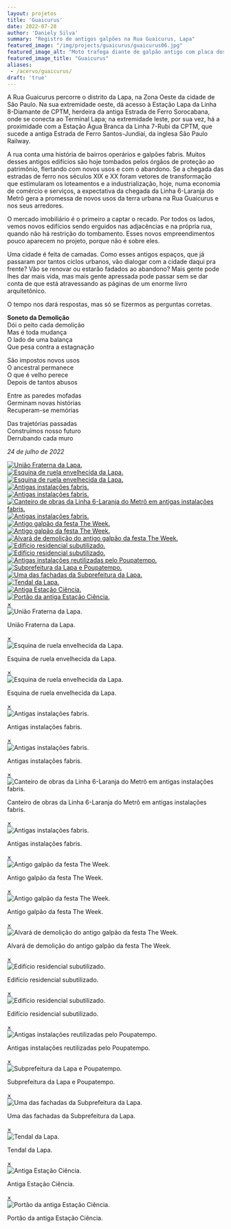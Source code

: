 ```yaml
---
layout: projetos
title: 'Guaicurus'
date: 2022-07-28
author: 'Daniely Silva'
summary: "Registro de antigos galpões na Rua Guaicurus, Lapa"
featured_image: "/img/projects/guaicurus/guaicurus06.jpg"
featured_image_alt: "Moto trafega diante de galpão antigo com placa dos Correios"
featured_image_title: "Guaicurus"
aliases:
 - /acervo/guaicurus/
draft: 'true'
---
```


A Rua Guaicurus percorre o distrito da Lapa, na Zona Oeste da cidade de São Paulo. Na sua extremidade oeste, dá acesso à Estação Lapa da Linha 8-Diamante de CPTM, herdeira da antiga Estrada de Ferro Sorocabana, onde se conecta ao Terminal Lapa; na extremidade leste, por sua vez, há a proximidade com a Estação Água Branca da Linha 7-Rubi da CPTM, que sucede a antiga Estrada de Ferro Santos-Jundiaí, da inglesa São Paulo Railway.

A rua conta uma história de bairros operários e galpões fabris. Muitos desses antigos edifícios são hoje tombados pelos órgãos de proteção ao patrimônio, flertando com novos usos e com o abandono. Se a chegada das estradas de ferro nos séculos XIX e XX foram vetores de transformação que estimularam os loteamentos e a industrialização, hoje, numa economia de comércio e serviços, a expectativa da chegada da Linha 6-Laranja do Metrô gera a promessa de novos usos da terra urbana na Rua Guaicurus e nos seus arredores.

O mercado imobiliário é o primeiro a captar o recado. Por todos os lados, vemos novos edifícios sendo erguidos nas adjacências e na própria rua, quando não há restrição do tombamento. Esses novos empreendimentos pouco aparecem no projeto, porque não é sobre eles.

Uma cidade é feita de camadas. Como esses antigos espaços, que já passaram por tantos ciclos urbanos, vão dialogar com a cidade daqui pra frente? Vão se renovar ou estarão fadados ao abandono? Mais gente pode lhes dar mais vida, mas mais gente apressada pode passar sem se dar conta de que está atravessando as páginas de um enorme livro arquitetônico.

O tempo nos dará respostas, mas só se fizermos as perguntas corretas.

**Soneto da Demolição**\
Dói o peito cada demolição\
Mas é toda mudança\
O lado de uma balança\
Que pesa contra a estagnação

São impostos novos usos\
O ancestral permanece\
O que é velho perece\
Depois de tantos abusos

Entre as paredes mofadas\
Germinam novas histórias\
Recuperam-se memórias

Das trajetórias passadas\
Construímos nosso futuro\
Derrubando cada muro

*24 de julho de 2022*

<div hidden>

![União Fraterna da Lapa](/img/projects/guaicurus/guaicurus07.jpg "União Fraterna da Lapa.")

![Esquina de ruela envelhecida da Lapa](/img/projects/guaicurus/guaicurus08.jpg "Esquina de ruela envelhecida da Lapa.")

![Esquina de ruela envelhecida da Lapa](/img/projects/guaicurus/guaicurus09.jpg "Esquina de ruela envelhecida da Lapa.")

![Antigas instalações fabris](/img/projects/guaicurus/guaicurus10.jpg "Antigas instalações fabris.")

![Antigas instalações fabris](/img/projects/guaicurus/guaicurus11.jpg "Antigas instalações fabris.")

![Canteiro de obras da Linha 6-Laranja do Metrô em antigas instalações fabris](/img/projects/guaicurus/guaicurus12.jpg "Canteiro de obras da Linha 6-Laranja do Metrô em antigas instalações fabris.")

![Antigas instalações fabris](/img/projects/guaicurus/guaicurus13.jpg "Antigas instalações fabris.")

![Antigo galpão da festa The Week](/img/projects/guaicurus/guaicurus14.jpg "Antigo galpão da festa The Week.")

![Antigo galpão da festa The Week](/img/projects/guaicurus/guaicurus15.jpg "Antigo galpão da festa The Week.")

![Alvará de demolição do antigo galpão da festa The Week](/img/projects/guaicurus/guaicurus16.jpg "Alvará de demolição do antigo galpão da festa The Week.")

![Edifício residencial subutilizado](/img/projects/guaicurus/guaicurus18.jpg "Edifício residencial subutilizado.")

![Edifício residencial subutilizado](/img/projects/guaicurus/guaicurus17.jpg "Edifício residencial subutilizado.")

![Antigas instalações reutilizadas pelo Poupatempo](/img/projects/guaicurus/guaicurus19.jpg "Antigas instalações reutilizadas pelo Poupatempo.")

![Subprefeitura da Lapa e Poupatempo](/img/projects/guaicurus/guaicurus20.jpg "Subprefeitura da Lapa e Poupatempo.")

![Uma das fachadas da Subprefeitura da Lapa](/img/projects/guaicurus/guaicurus21.jpg "Uma das fachadas da Subprefeitura da Lapa.")

![Tendal da Lapa](/img/projects/guaicurus/guaicurus22.jpg "Tendal da Lapa.")

![Antiga Estação Ciência](/img/projects/guaicurus/guaicurus23.jpg "Antiga Estação Ciência.")

![Portão da antiga Estação Ciência](/img/projects/guaicurus/guaicurus24.jpg "Portão da antiga Estação Ciência.")
</div>

<section class="galeria">

  <div class="item"><a href="#imagem1"><img src="/img/projects/guaicurus/guaicurus07.jpg" alt="União Fraterna da Lapa." title="União Fraterna da Lapa." /></a></div>
  <div class="item"><a href="#imagem2"><img src="/img/projects/guaicurus/guaicurus08.jpg" alt="Esquina de ruela envelhecida da Lapa." title="Esquina de ruela envelhecida da Lapa." /></a></div>
  <div class="item"><a href="#imagem3"><img src="/img/projects/guaicurus/guaicurus09.jpg" alt="Esquina de ruela envelhecida da Lapa." title="Esquina de ruela envelhecida da Lapa." /></a></div>
  <div class="item"><a href="#imagem4"><img src="/img/projects/guaicurus/guaicurus10.jpg" alt="Antigas instalações fabris." title="Antigas instalações fabris." /></a></div>
  <div class="item"><a href="#imagem5"><img src="/img/projects/guaicurus/guaicurus11.jpg" alt="Antigas instalações fabris." title="Antigas instalações fabris." /></a></div>
  <div class="item"><a href="#imagem6"><img src="/img/projects/guaicurus/guaicurus12.jpg" alt="Canteiro de obras da Linha 6-Laranja do Metrô em antigas instalações fabris." title="Canteiro de obras da Linha 6-Laranja do Metrô em antigas instalações fabris." /></a></div>
  <div class="item"><a href="#imagem7"><img src="/img/projects/guaicurus/guaicurus13.jpg" alt="Antigas instalações fabris." title="Antigas instalações fabris." /></a></div>
  <div class="item"><a href="#imagem8"><img src="/img/projects/guaicurus/guaicurus14.jpg" alt="Antigo galpão da festa The Week." title="Antigo galpão da festa The Week." /></a></div>
  <div class="item"><a href="#imagem9"><img src="/img/projects/guaicurus/guaicurus15.jpg" alt="Antigo galpão da festa The Week." title="Antigo galpão da festa The Week." /></a></div>
  <div class="item"><a href="#imagem10"><img src="/img/projects/guaicurus/guaicurus16.jpg" alt="Alvará de demolição do antigo galpão da festa The Week." title="Alvará de demolição do antigo galpão da festa The Week." /></a></div>
  <div class="item"><a href="#imagem11"><img src="/img/projects/guaicurus/guaicurus18.jpg" alt="Edifício residencial subutilizado." title="Edifício residencial subutilizado." /></a></div>
  <div class="item"><a href="#imagem12"><img src="/img/projects/guaicurus/guaicurus17.jpg" alt="Edifício residencial subutilizado." title="Edifício residencial subutilizado." /></a></div>
  <div class="item"><a href="#imagem13"><img src="/img/projects/guaicurus/guaicurus19.jpg" alt="Antigas instalações reutilizadas pelo Poupatempo." title="Antigas instalações reutilizadas pelo Poupatempo." /></a></div>
  <div class="item"><a href="#imagem14"><img src="/img/projects/guaicurus/guaicurus20.jpg" alt="Subprefeitura da Lapa e Poupatempo." title="Subprefeitura da Lapa e Poupatempo." /></a></div>
  <div class="item"><a href="#imagem15"><img src="/img/projects/guaicurus/guaicurus21.jpg" alt="Uma das fachadas da Subprefeitura da Lapa." title="Uma das fachadas da Subprefeitura da Lapa." /></a></div>
  <div class="item"><a href="#imagem16"><img src="/img/projects/guaicurus/guaicurus22.jpg" alt="Tendal da Lapa." title="Tendal da Lapa." /></a></div>
  <div class="item"><a href="#imagem17"><img src="/img/projects/guaicurus/guaicurus23.jpg" alt="Antiga Estação Ciência." title="Antiga Estação Ciência." /></a></div>
  <div class="item"><a href="#imagem18"><img src="/img/projects/guaicurus/guaicurus24.jpg" alt="Portão da antiga Estação Ciência." title="Portão da antiga Estação Ciência." /></a></div>

</section>

<div class="lightboxes">

  <div class="lightbox" id="imagem1"><a href="#" class="fechar">&times;</a><div class="conteudo"><img src="/img/projects/guaicurus/guaicurus07.jpg" alt="União Fraterna da Lapa." title="União Fraterna da Lapa." /><p>União Fraterna da Lapa.</p></div></div>
  <div class="lightbox" id="imagem2"><a href="#" class="fechar">&times;</a><div class="conteudo"><img src="/img/projects/guaicurus/guaicurus08.jpg" alt="Esquina de ruela envelhecida da Lapa." title="Esquina de ruela envelhecida da Lapa." /><p>Esquina de ruela envelhecida da Lapa.</p></div></div>
  <div class="lightbox" id="imagem3"><a href="#" class="fechar">&times;</a><div class="conteudo"><img src="/img/projects/guaicurus/guaicurus09.jpg" alt="Esquina de ruela envelhecida da Lapa." title="Esquina de ruela envelhecida da Lapa." /><p>Esquina de ruela envelhecida da Lapa.</p></div></div>
  <div class="lightbox" id="imagem4"><a href="#" class="fechar">&times;</a><div class="conteudo"><img src="/img/projects/guaicurus/guaicurus10.jpg" alt="Antigas instalações fabris." title="Antigas instalações fabris." /><p>Antigas instalações fabris.</p></div></div>
  <div class="lightbox" id="imagem5"><a href="#" class="fechar">&times;</a><div class="conteudo"><img src="/img/projects/guaicurus/guaicurus11.jpg" alt="Antigas instalações fabris." title="Antigas instalações fabris." /><p>Antigas instalações fabris.</p></div></div>
  <div class="lightbox" id="imagem6"><a href="#" class="fechar">&times;</a><div class="conteudo"><img src="/img/projects/guaicurus/guaicurus12.jpg" alt="Canteiro de obras da Linha 6-Laranja do Metrô em antigas instalações fabris." title="Canteiro de obras da Linha 6-Laranja do Metrô em antigas instalações fabris." /><p>Canteiro de obras da Linha 6-Laranja do Metrô em antigas instalações fabris.</p></div></div>
  <div class="lightbox" id="imagem7"><a href="#" class="fechar">&times;</a><div class="conteudo"><img src="/img/projects/guaicurus/guaicurus13.jpg" alt="Antigas instalações fabris." title="Antigas instalações fabris." /><p>Antigas instalações fabris.</p></div></div>
  <div class="lightbox" id="imagem8"><a href="#" class="fechar">&times;</a><div class="conteudo"><img src="/img/projects/guaicurus/guaicurus14.jpg" alt="Antigo galpão da festa The Week." title="Antigo galpão da festa The Week." /><p>Antigo galpão da festa The Week.</p></div></div>
  <div class="lightbox" id="imagem9"><a href="#" class="fechar">&times;</a><div class="conteudo"><img src="/img/projects/guaicurus/guaicurus15.jpg" alt="Antigo galpão da festa The Week." title="Antigo galpão da festa The Week." /><p>Antigo galpão da festa The Week.</p></div></div>
  <div class="lightbox" id="imagem10"><a href="#" class="fechar">&times;</a><div class="conteudo"><img src="/img/projects/guaicurus/guaicurus16.jpg" alt="Alvará de demolição do antigo galpão da festa The Week." title="Alvará de demolição do antigo galpão da festa The Week." /><p>Alvará de demolição do antigo galpão da festa The Week.</p></div></div>
  <div class="lightbox" id="imagem11"><a href="#" class="fechar">&times;</a><div class="conteudo"><img src="/img/projects/guaicurus/guaicurus18.jpg" alt="Edifício residencial subutilizado." title="Edifício residencial subutilizado." /><p>Edifício residencial subutilizado.</p></div></div>
  <div class="lightbox" id="imagem12"><a href="#" class="fechar">&times;</a><div class="conteudo"><img src="/img/projects/guaicurus/guaicurus17.jpg" alt="Edifício residencial subutilizado." title="Edifício residencial subutilizado." /><p>Edifício residencial subutilizado.</p></div></div>
  <div class="lightbox" id="imagem13"><a href="#" class="fechar">&times;</a><div class="conteudo"><img src="/img/projects/guaicurus/guaicurus19.jpg" alt="Antigas instalações reutilizadas pelo Poupatempo." title="Antigas instalações reutilizadas pelo Poupatempo." /><p>Antigas instalações reutilizadas pelo Poupatempo.</p></div></div>
  <div class="lightbox" id="imagem14"><a href="#" class="fechar">&times;</a><div class="conteudo"><img src="/img/projects/guaicurus/guaicurus20.jpg" alt="Subprefeitura da Lapa e Poupatempo." title="Subprefeitura da Lapa e Poupatempo." /><p>Subprefeitura da Lapa e Poupatempo.</p></div></div>
  <div class="lightbox" id="imagem15"><a href="#" class="fechar">&times;</a><div class="conteudo"><img src="/img/projects/guaicurus/guaicurus21.jpg" alt="Uma das fachadas da Subprefeitura da Lapa." title="Uma das fachadas da Subprefeitura da Lapa." /><p>Uma das fachadas da Subprefeitura da Lapa.</p></div></div>
  <div class="lightbox" id="imagem16"><a href="#" class="fechar">&times;</a><div class="conteudo"><img src="/img/projects/guaicurus/guaicurus22.jpg" alt="Tendal da Lapa." title="Tendal da Lapa." /><p>Tendal da Lapa.</p></div></div>
  <div class="lightbox" id="imagem17"><a href="#" class="fechar">&times;</a><div class="conteudo"><img src="/img/projects/guaicurus/guaicurus23.jpg" alt="Antiga Estação Ciência." title="Antiga Estação Ciência." /><p>Antiga Estação Ciência.</p></div></div>
  <div class="lightbox" id="imagem18"><a href="#" class="fechar">&times;</a><div class="conteudo"><img src="/img/projects/guaicurus/guaicurus24.jpg" alt="Portão da antiga Estação Ciência." title="Portão da antiga Estação Ciência." /><p>Portão da antiga Estação Ciência.</p></div></div>
</div>
